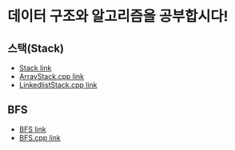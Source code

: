 데이터 구조와 알고리즘을 공부합시다!
========================

스택(Stack)
-------------
* [Stack link](스택(Stack))
* [ArrayStack.cpp link](스택(Stack)/ArrayStack.cpp)
* [LinkedlistStack.cpp link](스택(Stack)/LinkedlistStack.cpp)

BFS
-------------
* [BFS link](BFS)
* [BFS.cpp link](BFS/BFS.cpp)